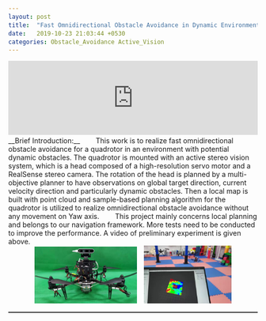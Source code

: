 ```yaml
---  
layout: post  
title:  "Fast Omnidirectional Obstacle Avoidance in Dynamic Environment with Active Vision"  
date:   2019-10-23 21:03:44 +0530  
categories: Obstacle_Avoidance Active_Vision 
---   
```

<center>
	<iframe src="https://www.youtube.com/embed/4AzrmVVPXIg" frameborder="0" frameBorder=0 scrolling=no width="100%" onLoad="iFrameHeight()" allow="accelerometer; autoplay; encrypted-media; gyroscope; picture-in-picture" allowfullscreen></iframe>  
</center>    
<!-- <img style="float: right;" src="/assets/head_quad.jpg" width="30%">  -->  
<!-- <iframe src="http://www.fufuok.com/" id="iframepage" name="iframepage" frameBorder=0 scrolling=no width="100%" onLoad="iFrameHeight()" ></iframe> -->
__Brief Introduction:__   
&ensp;&ensp;&ensp;&ensp;This work is to realize fast omnidirectional obstacle avoidance for a quadrotor in an environment with potential dynamic obstacles. The quadrotor is mounted with an active stereo vision system, which is a head composed of a high-resolution servo motor and a RealSense stereo camera. The rotation of the head is planned by a multi-objective planner to have  observations on global target direction, current velocity direction and particularly dynamic obstacles. Then a local map is built with point cloud and sample-based planning algorithm for the quadrotor is utilized to realize omnidirectional obstacle avoidance without any movement on Yaw axis.     
&ensp;&ensp;&ensp;&ensp;This project mainly concerns local planning and belongs to our navigation framework. More tests need to be conducted to improve the performance. A video of preliminary experiment is given above.  
<center>
	<img src="/assets/head_quad.jpg" width="41%">&ensp;&ensp;<img src="/assets/head_test.jpeg" width="35%">   
</center>  
<hr style="height:1px;border:none;border-top:1px solid #555555;" />   

<script type="text/javascript" language="javascript"> 
function iFrameHeight() { 
var ifm= document.getElementById("iframepage"); 
var subWeb = document.frames ? document.frames["iframepage"].document : ifm.contentDocument; 
if(ifm != null && subWeb != null) { 
ifm.height = subWeb.body.scrollHeight; 
} 
} 
</script>

   
 
